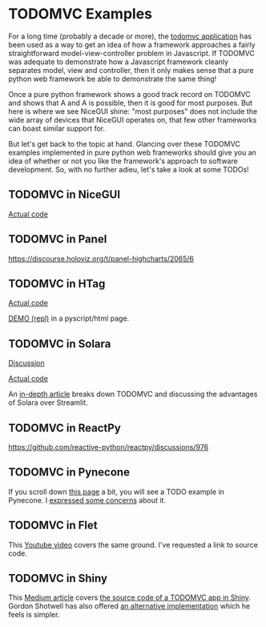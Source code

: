 # TODOMVC Examples

For a long time (probably a decade or more), the [todomvc application](https://todomvc.com) has been used as a way to get an idea of how a framework approaches a fairly straightforward model-view-controller problem in Javascript. If TODOMVC was adequate to demonstrate how a Javascript framework cleanly separates model, view and controller, then it only makes sense that a pure python web framework be able to demonstrate the same thing!

Once a pure python framework shows a good track record on TODOMVC and shows that A and A is possible, then it is good for most purposes. But here is where
we see NiceGUI shine: "most purposes" does not include the wide array of devices
that NiceGUI operates on, that few other frameworks can boast similar support for.

But let's get back to the topic at hand. Glancing over these TODOMVC examples implemented in pure python web frameworks should give you an idea of whether or not you like the framework's approach to software development. So, with no further adieu, let's take a look at some TODOs!


## TODOMVC in NiceGUI

[Actual code](https://github.com/zauberzeug/nicegui/blob/main/examples/todo_list/main.py)

## TODOMVC in Panel

https://discourse.holoviz.org/t/panel-highcharts/2065/6

## TODOMVC in HTag

[Actual code](https://github.com/manatlan/htag/blob/main/examples/todomvc.py)

[DEMO (repl)](https://raw.githack.com/manatlan/htag/main/examples/pyscript_demo.html?115-todomvc.py) in a pyscript/html page.


## TODOMVC in Solara

[Discussion](https://solara.dev/examples/utilities/todo)

[Actual code](https://github.com/widgetti/solara/blob/master/solara/website/pages/examples/utilities/todo.py)

An [in-depth article](https://itnext.io/webapps-in-python-with-solara-a-streamlit-killer-ab6fcc7bf5d7) breaks down TODOMVC and discussing the advantages of Solara over Streamlit.

## TODOMVC in ReactPy

https://github.com/reactive-python/reactpy/discussions/976

## TODOMVC in Pynecone

If you scroll down [this page](https://pynecone.io/docs/library/layout/foreach) a bit, you will see a TODO example in Pynecone. I [expressed some concerns](https://github.com/pynecone-io/pynecone/discussions/1018#discussioncomment-5911321) about it.

## TODOMVC in Flet

This [Youtube video](https://www.youtube.com/watch?v=Tucr8Ta-kq4) covers the same ground. I've requested a link to source code.

## TODOMVC in Shiny

This [Medium article](https://levelup.gitconnected.com/building-a-to-do-app-with-shiny-for-python-e2982a0c2d78) covers [the source code of a TODOMVC app in Shiny](https://gist.github.com/FerusAndBeyond/9c6144bb57f477521e1608f18feefc9f#file-shiny5-py). Gordon Shotwell
has also offered [an alternative implementation](https://github.com/metaperl/pure-python-web-development/issues/5#issuecomment-1651668617)
which he feels is simpler.




